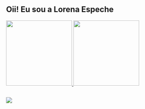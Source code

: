 ## Oii! Eu sou a Lorena Espeche
<div>
  <a href="https://github.com/lorenaespeche">
  <img height="180em" src="https://github-readme-stats.vercel.app/api?username=lorenaespeche&count_private=true&show_icons=true&include_all_commits=true&theme=radical">
  <img height="180em" src="https://github-readme-stats.vercel.app/api/top-langs/?username=lorenaespeche&layout=compact&theme=radical">
</div>

##
<div>
  <a href="https://www.instagram.com/lorenaespeche?igsh=NjVtbHptbjlpcTE0&utm_source=qr"><img src="https://img.shields.io/badge/Instagram-E4405F?style=for-the-badge&logo=instagram&logoColor=white"/></a>
</div>
